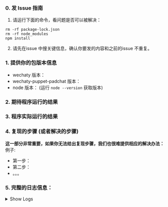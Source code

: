 ### 0. 发 Issue 指南

1. 请运行下面的命令，看问题是否可以被解决：
```
rm -rf package-lock.json
rm -rf node_modules
npm install
```

2. 请先在issue 中搜关键信息，确认你要发的内容和之前的issue 不重复。

### 1. 提供你的包版本信息
- wechaty 版本：
- wechaty-puppet-padchat 版本：
- node 版本： (运行 `node --version` 获取版本)

### 2. 期待程序运行的结果

### 3. 程序实际运行的结果

### 4. 复现的步骤 (或者解决的步骤)

**这一部分非常重要，如果你无法给出复现步骤，我们也很难提供相应的解决办法：**
例子:
- 第一步：
- 第二步：
- 。。。

### 5. 完整的日志信息：

<details>
<summary>
Show Logs
</summary>

```shell
$ WECHATY_LOG=silly node yourbot.js

Question: 完整的日志信息(不要只提供部分的日志内容！) 
Answer:

```

</details>

